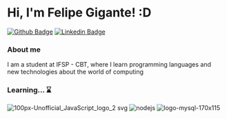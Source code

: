 # Hi, I'm Felipe Gigante! :D

[![Github Badge](https://img.shields.io/badge/-Github-000?style=flat-square&logo=Github&logoColor=white&link=https://github.com/FelipeGigante)](https://github.com/FelipeGigante)
[![Linkedin Badge](https://img.shields.io/badge/-LinkedIn-blue?style=flat-square&logo=Linkedin&logoColor=white&link=https://www.linkedin.com/in/felipe-gigante-441a071b2/)](https://www.linkedin.com/in/felipe-gigante-441a071b2/)

### About me
I am a student at IFSP - CBT, where I learn programming languages ​​and new technologies about the world of computing

### Learning... ⌛
![100px-Unofficial_JavaScript_logo_2 svg](https://user-images.githubusercontent.com/61218356/109400504-dfc75480-7927-11eb-801b-2049c383b0cc.png)
![nodejs](https://user-images.githubusercontent.com/61218356/109400549-1e5d0f00-7928-11eb-8ae3-c5b2bc8663bd.png)
![logo-mysql-170x115](https://user-images.githubusercontent.com/61218356/109400626-7ac02e80-7928-11eb-8ecf-d2b935ad95c8.png)
